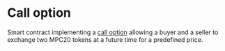 # Call option

Smart contract implementing a [call option](https://en.wikipedia.org/wiki/Call_option) allowing a
buyer and a seller to exchange two MPC20 tokens at a future time for a predefined price.
